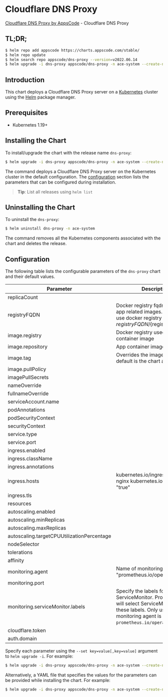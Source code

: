 # Cloudflare DNS Proxy

[Cloudflare DNS Proxy by AppsCode](https://github.com/bytebuilders) - Cloudflare DNS Proxy

## TL;DR;

```bash
$ helm repo add appscode https://charts.appscode.com/stable/
$ helm repo update
$ helm search repo appscode/dns-proxy --version=v2022.06.14
$ helm upgrade -i dns-proxy appscode/dns-proxy -n ace-system --create-namespace --version=v2022.06.14
```

## Introduction

This chart deploys a Cloudflare DNS Proxy server on a [Kubernetes](http://kubernetes.io) cluster using the [Helm](https://helm.sh) package manager.

## Prerequisites

- Kubernetes 1.19+

## Installing the Chart

To install/upgrade the chart with the release name `dns-proxy`:

```bash
$ helm upgrade -i dns-proxy appscode/dns-proxy -n ace-system --create-namespace --version=v2022.06.14
```

The command deploys a Cloudflare DNS Proxy server on the Kubernetes cluster in the default configuration. The [configuration](#configuration) section lists the parameters that can be configured during installation.

> **Tip**: List all releases using `helm list`

## Uninstalling the Chart

To uninstall the `dns-proxy`:

```bash
$ helm uninstall dns-proxy -n ace-system
```

The command removes all the Kubernetes components associated with the chart and deletes the release.

## Configuration

The following table lists the configurable parameters of the `dns-proxy` chart and their default values.

|                 Parameter                  |                                                                             Description                                                                             |                                                 Default                                                  |
|--------------------------------------------|---------------------------------------------------------------------------------------------------------------------------------------------------------------------|----------------------------------------------------------------------------------------------------------|
| replicaCount                               |                                                                                                                                                                     | <code>1</code>                                                                                           |
| registryFQDN                               | Docker registry fqdn used to pull app related images. Set this to use docker registry hosted at ${registryFQDN}/${registry}/${image}                                | <code>ghcr.io</code>                                                                                     |
| image.registry                             | Docker registry used to pull app container image                                                                                                                    | <code>appscode</code>                                                                                    |
| image.repository                           | App container image                                                                                                                                                 | <code>cloudflare-dns-proxy</code>                                                                        |
| image.tag                                  | Overrides the image tag whose default is the chart appVersion.                                                                                                      | <code>""</code>                                                                                          |
| image.pullPolicy                           |                                                                                                                                                                     | <code>IfNotPresent</code>                                                                                |
| imagePullSecrets                           |                                                                                                                                                                     | <code>[]</code>                                                                                          |
| nameOverride                               |                                                                                                                                                                     | <code>""</code>                                                                                          |
| fullnameOverride                           |                                                                                                                                                                     | <code>""</code>                                                                                          |
| serviceAccount.name                        |                                                                                                                                                                     | <code>""</code>                                                                                          |
| podAnnotations                             |                                                                                                                                                                     | <code>{}</code>                                                                                          |
| podSecurityContext                         |                                                                                                                                                                     | <code>{}</code>                                                                                          |
| securityContext                            |                                                                                                                                                                     | <code>{}</code>                                                                                          |
| service.type                               |                                                                                                                                                                     | <code>ClusterIP</code>                                                                                   |
| service.port                               |                                                                                                                                                                     | <code>80</code>                                                                                          |
| ingress.enabled                            |                                                                                                                                                                     | <code>false</code>                                                                                       |
| ingress.className                          |                                                                                                                                                                     | <code>""</code>                                                                                          |
| ingress.annotations                        |                                                                                                                                                                     | <code>{}</code>                                                                                          |
| ingress.hosts                              | kubernetes.io/ingress.class: nginx kubernetes.io/tls-acme: "true"                                                                                                   | <code>[{"host":"chart-example.local","paths":[{"path":"/","pathType":"ImplementationSpecific"}]}]</code> |
| ingress.tls                                |                                                                                                                                                                     | <code>[]</code>                                                                                          |
| resources                                  |                                                                                                                                                                     | <code>{}</code>                                                                                          |
| autoscaling.enabled                        |                                                                                                                                                                     | <code>false</code>                                                                                       |
| autoscaling.minReplicas                    |                                                                                                                                                                     | <code>1</code>                                                                                           |
| autoscaling.maxReplicas                    |                                                                                                                                                                     | <code>100</code>                                                                                         |
| autoscaling.targetCPUUtilizationPercentage |                                                                                                                                                                     | <code>80</code>                                                                                          |
| nodeSelector                               |                                                                                                                                                                     | <code>{}</code>                                                                                          |
| tolerations                                |                                                                                                                                                                     | <code>[]</code>                                                                                          |
| affinity                                   |                                                                                                                                                                     | <code>{}</code>                                                                                          |
| monitoring.agent                           | Name of monitoring agent (eg "prometheus.io/operator")                                                                                                              | <code>""</code>                                                                                          |
| monitoring.port                            |                                                                                                                                                                     | <code>8080</code>                                                                                        |
| monitoring.serviceMonitor.labels           | Specify the labels for ServiceMonitor. Prometheus crd will select ServiceMonitor using these labels. Only usable when monitoring agent is `prometheus.io/operator`. | <code>{}</code>                                                                                          |
| cloudflare.token                           |                                                                                                                                                                     | <code>""</code>                                                                                          |
| auth.domain                                |                                                                                                                                                                     | <code>""</code>                                                                                          |


Specify each parameter using the `--set key=value[,key=value]` argument to `helm upgrade -i`. For example:

```bash
$ helm upgrade -i dns-proxy appscode/dns-proxy -n ace-system --create-namespace --version=v2022.06.14 --set replicaCount=1
```

Alternatively, a YAML file that specifies the values for the parameters can be provided while
installing the chart. For example:

```bash
$ helm upgrade -i dns-proxy appscode/dns-proxy -n ace-system --create-namespace --version=v2022.06.14 --values values.yaml
```
